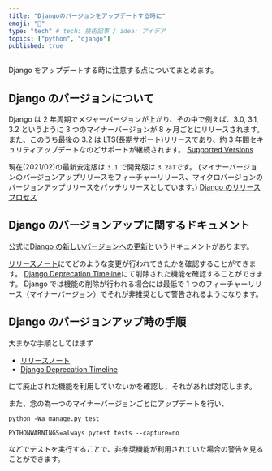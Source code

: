 ```yaml
---
title: "Djangoのバージョンをアップデートする時に"
emoji: "📑"
type: "tech" # tech: 技術記事 / idea: アイデア
topics: ["python", "django"]
published: true
---
```


Django をアップデートする時に注意する点についてまとめます。

## Django のバージョンについて

Django は 2 年周期でメジャーバージョンが上がり、その中で例えば、3.0, 3.1, 3.2 というように 3 つのマイナーバージョンが 8 ヶ月ごとにリリースされます。
また、このうち最後の 3.2 は LTS(長期サポート)リリースであり、約 3 年間セキュリティアップデートなのどサポートが継続されます。
[Supported Versions](https://www.djangoproject.com/download/#supported-versions)

現在(2021/02)の最新安定版は `3.1` で開発版は `3.2a1`です。
(マイナーバージョンのバージョンアップリリースをフィーチャーリリース、マイクロバージョンのバージョンアップリリースをパッチリリースとしています。)
[Django のリリースプロセス](https://docs.djangoproject.com/ja/3.1/internals/release-process/)

## Django のバージョンアップに関するドキュメント

公式に[Django の新しいバージョンへの更新](https://docs.djangoproject.com/ja/3.1/howto/upgrade-version/)というドキュメントがあります。

[リリースノート](https://docs.djangoproject.com/ja/3.1/releases/)にてどのような変更が行われてきたかを確認することができます。
[Django Deprecation Timeline](https://docs.djangoproject.com/ja/3.1/internals/deprecation/)にて削除された機能を確認することができます。
Django では機能の削除が行われる場合には最低で 1 つのフィーチャーリリース（マイナーバージョン）でそれが非推奨として警告されるようになります。

## Django のバージョンアップ時の手順

大まかな手順としてはまず

- [リリースノート](https://docs.djangoproject.com/ja/3.1/releases/)
- [Django Deprecation Timeline](https://docs.djangoproject.com/ja/3.1/internals/deprecation/)

にて廃止された機能を利用していないかを確認し、それがあれば対応します。

また、念の為一つのマイナーバージョンごとにアップデートを行い、

```shell
python -Wa manage.py test
```

```shell
PYTHONWARNINGS=always pytest tests --capture=no
```

などでテストを実行することで、非推奨機能が利用されていた場合の警告を見ることができます。
